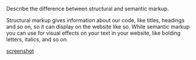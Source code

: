 Describe the difference between structural and semantic markup.

Structural markup gives information about our  code, like titles, headings and so on, so it can display on the website like so. While semantic markup you can use for visual effects on your text in your website, like bolding letters, italics, and so on.

[screenshot](./images/screenshot.png)
